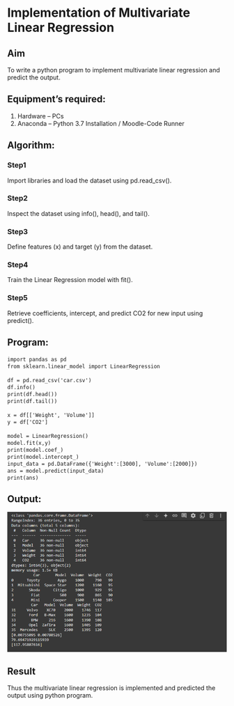 # Implementation of Multivariate Linear Regression
## Aim
To write a python program to implement multivariate linear regression and predict the output.
## Equipment’s required:
1.	Hardware – PCs
2.	Anaconda – Python 3.7 Installation / Moodle-Code Runner
## Algorithm:
### Step1
Import libraries and load the dataset using pd.read_csv().

### Step2
Inspect the dataset using info(), head(), and tail().

### Step3
Define features (x) and target (y) from the dataset.

### Step4
Train the Linear Regression model with fit().

### Step5
Retrieve coefficients, intercept, and predict CO2 for new input using predict().

## Program:
```
import pandas as pd
from sklearn.linear_model import LinearRegression

df = pd.read_csv('car.csv')
df.info()
print(df.head())
print(df.tail())

x = df[['Weight', 'Volume']]
y = df['CO2']

model = LinearRegression()
model.fit(x,y)
print(model.coef_)
print(model.intercept_)
input_data = pd.DataFrame({'Weight':[3000], 'Volume':[2000]})
ans = model.predict(input_data)
print(ans)
```
## Output:
!['Result'](outputtt.png)

## Result
Thus the multivariate linear regression is implemented and predicted the output using python program.